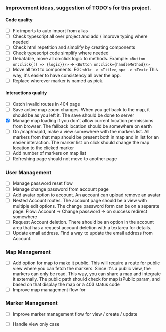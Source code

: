 ### Improvement ideas, suggestion of TODO's for this project.

#### Code quality
- [ ] Fix imports to auto import from alias
- [ ] Check typescript all over project and add / improve typing where needed
- [ ] Check html repetition and simplify by creating components
- [ ] Check typescript code simplify where needed
- [ ] Debatable, move all on:click logic to methods. Example: `<Button on:click{() => {logic}}/>` -> `<Button on:click={handleMethod}/>`
- [ ] Move all text to components. EG: `<h1> -> <Title>`, `<p> -> <Text>` This way, it's easier to have consistency all over the app.
- [ ] Replace wherever marker is named as pick.

#### Interactions quality
- [ ] Catch invalid routes in 404 page
- [ ] Save active map zoom changes. When you get back to the map, it should be as you left it. The save should be done to server
- [x] Manage map loading if you don't allow current location permissions from browser. The fallback location should be somewhere on earth
- [ ] On /map/mapId, make a view somewhere with the markers list. All markers from that map should be present both in map and in list for an easier interaction. The marker list on click should change the map location to the clicked marker
- [ ] Add number of markers on map list
- [ ] Refreshing page should not move to another page

### User Management
- [ ] Manage password reset flow
- [ ] Manage change password from account page
- [ ] Add avatar option to account. An account can upload remove an avatar
- [ ] Nested Account routes. The account page should be a view with multiple edit options. The change password form can be on a separate page. Flow: Account -> Change password -> on success redirect somewhere
- [ ] Request Account deletion. There should be an option in the account area that has a request account deletion with a textarea for details.
- [ ] Update email address. Find a way to update the email address from Account.

### Map Management
- [ ] Add option for map to make it public. This will require a route for public view where you can fetch the markers. Since it's a public view, the markers can only be read. This way, you can share a map and integrate it externally. The public path should check for map isPublic param, and based on that display the map or a 403 status code
- [ ] Improve map management flow for 

### Marker Management
- [ ] Improve marker management flow for view / create / update
- [ ] Handle view only case



